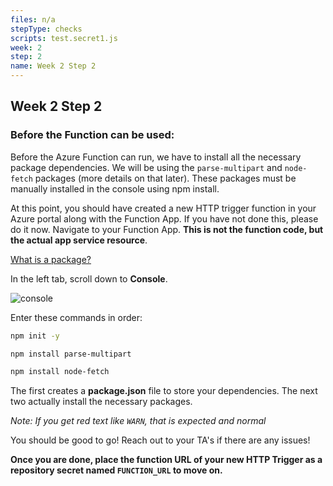 ```yaml
---
files: n/a
stepType: checks
scripts: test.secret1.js
week: 2
step: 2
name: Week 2 Step 2
---
```


## Week 2 Step 2

### Before the Function can be used:

Before the Azure Function can run, we have to install all the necessary package dependencies. We will be using the `parse-multipart`  and `node-fetch` packages (more details on that later). These packages must be manually installed in the console using npm install.

At this point, you should have created a new HTTP trigger function in your Azure portal along with the Function App. If you have not done this, please do it now. Navigate to your Function App. **This is not the function code, but the actual app service resource**. 

[What is a package?](https://www.w3schools.com/nodejs/nodejs_npm.asp)

In the left tab, scroll down to **Console**.

![console](https://user-images.githubusercontent.com/52464195/93178238-cf5c4e00-f6e8-11ea-90ab-c42f746cf04e.png)

Enter these commands in order:

```sh
npm init -y 

npm install parse-multipart

npm install node-fetch
```

The first creates a **package.json** file to store your dependencies. The next two actually install the necessary packages.

*Note: If you get red text like `WARN`, that is expected and normal*

You should be good to go! Reach out to your TA's if there are any issues!

**Once you are done, place the function URL of your new HTTP Trigger as a repository secret named `FUNCTION_URL` to move on.**
